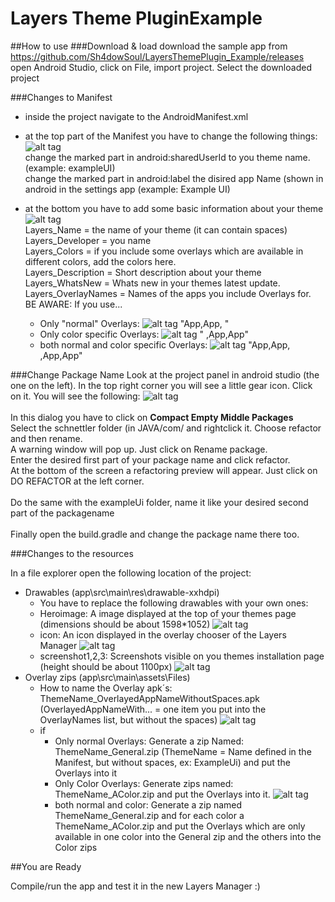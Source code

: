 # Layers Theme PluginExample
##How to use
###Download & load
download the sample app from https://github.com/Sh4dowSoul/LayersThemePlugin_Example/releases
open Android Studio, click on File, import project. Select the downloaded project

###Changes to Manifest
* inside the project navigate to the AndroidManifest.xml
* at the top part of the Manifest you have to change the following things:
![alt tag](https://cloud.githubusercontent.com/assets/10466533/8212392/b9588420-151b-11e5-9243-baf2078fe936.png)  
  change the marked part in android:sharedUserId to you theme name. (example: exampleUI)                                        
  change the marked part in android:label the disired app Name (shown in android in the settings app  (example: Example UI)

* at the bottom you have to add some basic information about your theme
![alt tag](https://cloud.githubusercontent.com/assets/10466533/8212581/b70deb8c-151c-11e5-86a2-5c7f590dea34.png)  
  Layers_Name = the name of your theme (it can contain spaces)<br />
  Layers_Developer = you name <br />
  Layers_Colors = if you include some overlays which are available in different colors, add the colors here.<br />
  Layers_Description = Short description about your theme<br />
  Layers_WhatsNew = Whats new in your themes latest update. <br />
  Layers_OverlayNames = Names of the apps you include Overlays for.<br />
  BE AWARE: 
  If you use...
    * Only "normal" Overlays: ![alt tag](https://cloud.githubusercontent.com/assets/10466533/8213187/7a61c664-1520-11e5-9ffd-d280c5a3e5c0.png) "App,App, "
    * Only color specific Overlays: ![alt tag](https://cloud.githubusercontent.com/assets/10466533/8213299/3f6436fe-1521-11e5-8525-db2ce70b7bca.png)  " ,App,App"
    * both normal and color specific Overlays: ![alt tag](https://cloud.githubusercontent.com/assets/10466533/8213060/a278f600-151f-11e5-85e9-faa1a5cb14be.png)  "App,App, ,App,App"

###Change Package Name
Look at the project panel in android studio (the one on the left). In the top right corner you will see a little gear icon. Click on it. You will see the following:
![alt tag](https://cloud.githubusercontent.com/assets/10466533/8213507/9009e616-1522-11e5-8fe1-2465c3365b2e.png) <br />
<br />
In this dialog you have to click on **Compact Empty Middle Packages** <br />
Select the schnettler folder (in JAVA/com/ and rightclick it.  Choose refactor and then rename.<br />
A warning window will pop up. Just click on Rename package.<br />
Enter the desired first part of your package name and click refactor.<br />
At the bottom of the screen a refactoring preview will appear. Just click on DO REFACTOR at the left corner.<br />
<br />
Do the same with the exampleUi folder, name it like your desired second part of the packagename <br />
<br />
Finally open the build.gradle and change the package name there too.

###Changes to the resources

In a file explorer open the following location of the project:
  * Drawables (app\src\main\res\drawable-xxhdpi)
     * You have to replace the following drawables with your own ones: <br/>
     * Heroimage: A image displayed at the top of your themes page (dimensions should be about 1598*1052)
     ![alt tag](https://cloud.githubusercontent.com/assets/10466533/8214333/cbb509ba-1528-11e5-9d4c-1e6a6514a474.png)
     * icon: An icon displayed in the overlay chooser of the Layers Manager
     ![alt tag](https://cloud.githubusercontent.com/assets/10466533/8214403/435d392e-1529-11e5-8c83-fb111d3a9fe5.png)
     * screenshot1,2,3: Screenshots visible on you themes installation page (height should be about 1100px)
     ![alt tag](https://cloud.githubusercontent.com/assets/10466533/8214474/ce3e376e-1529-11e5-856a-35061c15e069.png)
  * Overlay zips (app\src\main\assets\Files)
    * How to name the Overlay apk´s: ThemeName_OverlayedAppNameWithoutSpaces.apk (OverlayedAppNameWith... = one item you put into the OverlayNames list, but without the spaces)
    ![alt tag](https://cloud.githubusercontent.com/assets/10466533/8214666/07840692-152b-11e5-9084-d3228f31dbf1.png)
    * if
      * Only normal Overlays: Generate a zip Named: ThemeName_General.zip (ThemeName = Name defined in the Manifest, but without spaces, ex: ExampleUi) and put the Overlays into it
      * Only Color Overlays: Generate zips named: ThemeName_AColor.zip and put the Overlays into it.
      ![alt tag](https://cloud.githubusercontent.com/assets/10466533/8214728/6dd99c2c-152b-11e5-84d4-ba4b089e7ba8.png)
      * both normal and color: Generate a zip named ThemeName_General.zip and for each color a ThemeName_AColor.zip and put the Overlays which are only available in one color into the General zip and the others into the Color zips
      

##You are Ready

Compile/run the app and test it in the new Layers Manager :)
      
    
      



  
  
